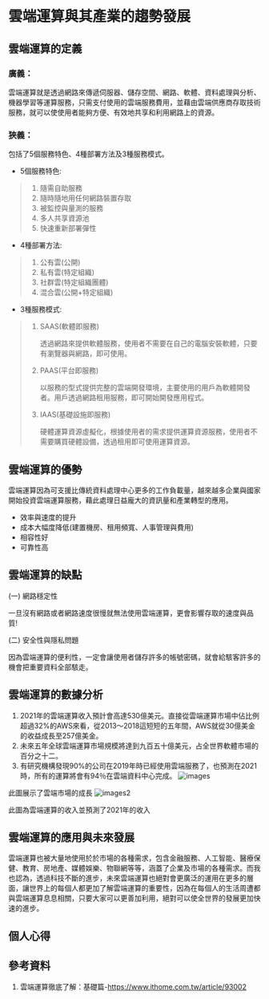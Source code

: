 # 雲端運算與其產業的趨勢發展

## 雲端運算的定義

### 廣義：
雲端運算就是透過網路來傳遞伺服器、儲存空間、網路、軟體、資料處理與分析、機器學習等運算服務，只需支付使用的雲端服務費用，並藉由雲端供應商存取技術服務，就可以使使用者能夠方便、有效地共享和利用網路上的資源。

### 狹義：
包括了5個服務特色、4種部署方法及3種服務模式。
* 5個服務特色:
> 1. 隨需自助服務
> 2. 隨時隨地用任何網路裝置存取
> 3. 被監控與量測的服務
> 4. 多人共享資源池
> 5. 快速重新部署彈性

* 4種部署方法:
> 1. 公有雲(公開)
> 2. 私有雲(特定組織)
> 3. 社群雲(特定組織團體)
> 4. 混合雲(公開+特定組織)

* 3種服務模式:
> 1. SAAS(軟體即服務)
> 
>     透過網路來提供軟體服務，使用者不需要在自己的電腦安裝軟體，只要有瀏覽器與網路，即可使用。
> 2. PAAS(平台即服務)
> 
>     以服務的型式提供完整的雲端開發環境，主要使用的用戶為軟體開發者。用戶透過網路租用服務，即可開始開發應用程式。 
> 3. IAAS(基礎設施即服務)
>
>     硬體運算資源虛擬化，根據使用者的需求提供運算資源服務，使用者不需要購買硬體設備，透過租用即可使用運算資源。

## 雲端運算的優勢
雲端運算因為可支援比傳統資料處理中心更多的工作負載量，越來越多企業與國家開始投資雲端運算服務，藉此處理日益龐大的資訊量和產業轉型的應用。

* 效率與速度的提升
* 成本大幅度降低(建置機房、租用頻寬、人事管理與費用)
* 相容性好
* 可靠性高

## 雲端運算的缺點
(一) 網路穩定性
<p>
一旦沒有網路或者網路速度很慢就無法使用雲端運算，更會影響存取的速度與品質!
<p>
(二) 安全性與隱私問題
<p>
因為雲端運算的便利性，一定會讓使用者儲存許多的帳號密碼，就會給駭客許多的機會把重要資料全部駭走。

## 雲端運算的數據分析
1. 2021年的雲端運算收入預計會高達530億美元。直接從雲端運算市場中佔比例超過32%的AWS來看，從2013～2018這短短的五年間，AWS就從30億美金的收益成長至257億美金。
2. 未來五年全球雲端運算市場規模將達到九百五十億美元，占全世界軟體市場的百分之十二。
3. 有研究機構發現90%的公司在2019年時已經使用雲端服務了，也預測在2021時，所有的運算將會有94％在雲端資料中心完成。
![images](https://user-images.githubusercontent.com/79895812/111881486-8e245e00-89eb-11eb-9f89-12e40ebaefee.png)

此圖展示了雲端市場的成長
![images2](https://user-images.githubusercontent.com/79895812/111881609-2d495580-89ec-11eb-842b-718dbb0f2473.png)

此圖為雲端運算的收入並預測了2021年的收入
## 雲端運算的應用與未來發展
雲端運算也被大量地使用於於市場的各種需求，包含金融服務、人工智能、醫療保健、教育、房地產、媒體娛樂、物聯網等等，涵蓋了企業及市場的各種需求。而我也認為，透過科技不斷的進步，未來雲端運算也絕對會更廣泛的運用在更多的層面，讓世界上的每個人都更加了解雲端運算的重要性，因為在每個人的生活周遭都與雲端運算息息相關，只要大家可以更善加利用，絕對可以使全世界的發展更加快速的進步。

## 個人心得
## 參考資料
1. 雲端運算徹底了解：基礎篇-https://www.ithome.com.tw/article/93002

